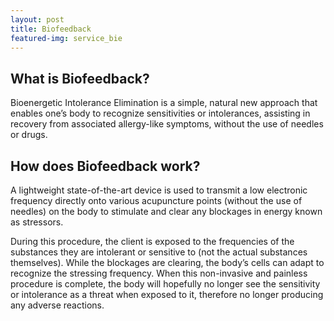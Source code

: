 ```yaml
---
layout: post
title: Biofeedback
featured-img: service_bie
---
```


## What is Biofeedback?

Bioenergetic Intolerance Elimination is a simple, natural new approach that 
enables one’s body to recognize sensitivities or intolerances, assisting in 
recovery from associated allergy-like symptoms, without the use of needles or 
drugs.

## How does Biofeedback work?

A lightweight state-of-the-art device is used to transmit a low electronic 
frequency directly onto various acupuncture points (without the use of needles)
on the body to stimulate and clear any blockages in energy known as stressors.

During this procedure, the client is exposed to the frequencies of the 
substances they are intolerant or sensitive to (not the actual substances 
themselves). While the blockages are clearing, the body’s cells can adapt to 
recognize the stressing frequency. When this non-invasive and painless 
procedure is complete, the body will hopefully no longer see the sensitivity 
or intolerance as a threat when exposed to it, therefore no longer producing 
any adverse reactions.
